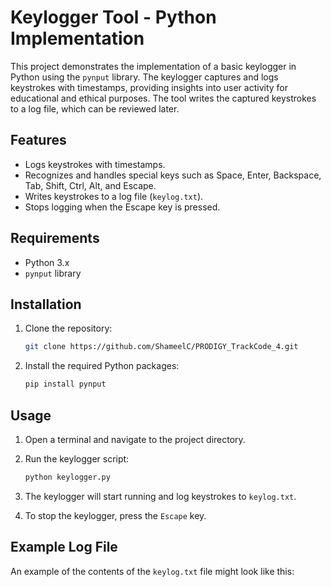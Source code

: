 # Keylogger Tool - Python Implementation

This project demonstrates the implementation of a basic keylogger in Python using the `pynput` library. The keylogger captures and logs keystrokes with timestamps, providing insights into user activity for educational and ethical purposes. The tool writes the captured keystrokes to a log file, which can be reviewed later.

## Features
- Logs keystrokes with timestamps.
- Recognizes and handles special keys such as Space, Enter, Backspace, Tab, Shift, Ctrl, Alt, and Escape.
- Writes keystrokes to a log file (`keylog.txt`).
- Stops logging when the Escape key is pressed.

## Requirements

- Python 3.x
- `pynput` library

## Installation

1. Clone the repository:

    ```bash
    git clone https://github.com/ShameelC/PRODIGY_TrackCode_4.git
    ```

2. Install the required Python packages:

    ```bash
    pip install pynput
    ```

## Usage

1. Open a terminal and navigate to the project directory.
2. Run the keylogger script:

    ```bash
    python keylogger.py
    ```

3. The keylogger will start running and log keystrokes to `keylog.txt`.
4. To stop the keylogger, press the `Escape` key.

## Example Log File

An example of the contents of the `keylog.txt` file might look like this:


